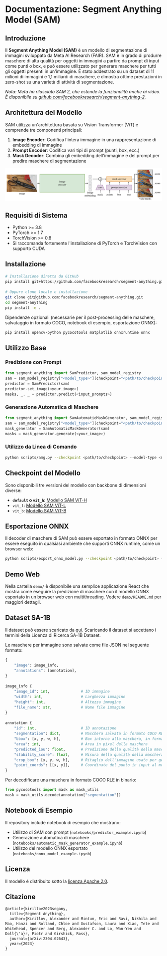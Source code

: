 # Documentazione: Segment Anything Model (SAM)

## Introduzione

Il **Segment Anything Model (SAM)** è un modello di segmentazione di immagini sviluppato da Meta AI Research (FAIR). SAM è in grado di produrre maschere di alta qualità per oggetti in immagini a partire da prompt di input come punti o box, e può essere utilizzato per generare maschere per tutti gli oggetti presenti in un'immagine. È stato addestrato su un dataset di 11 milioni di immagini e 1,1 miliardi di maschere, e dimostra ottime prestazioni in zero-shot su una varietà di attività di segmentazione.

*Nota: Meta ha rilasciato SAM 2, che estende la funzionalità anche ai video. È disponibile su [github.com/facebookresearch/segment-anything-2](https://github.com/facebookresearch/segment-anything-2).*

## Architettura del Modello

SAM utilizza un'architettura basata su Vision Transformer (ViT) e comprende tre componenti principali:
1. **Image Encoder**: Codifica l'intera immagine in una rappresentazione di embedding di immagine
2. **Prompt Encoder**: Codifica vari tipi di prompt (punti, box, ecc.)
3. **Mask Decoder**: Combina gli embedding dell'immagine e del prompt per predire maschere di segmentazione

![Architettura SAM](assets/model_diagram.png)

## Requisiti di Sistema

- Python >= 3.8
- PyTorch >= 1.7
- TorchVision >= 0.8
- Si raccomanda fortemente l'installazione di PyTorch e TorchVision con supporto CUDA

## Installazione

```bash
# Installazione diretta da GitHub
pip install git+https://github.com/facebookresearch/segment-anything.git

# Oppure clone locale e installazione
git clone git@github.com:facebookresearch/segment-anything.git
cd segment-anything
pip install -e .
```

Dipendenze opzionali (necessarie per il post-processing delle maschere, salvataggio in formato COCO, notebook di esempio, esportazione ONNX):
```bash
pip install opencv-python pycocotools matplotlib onnxruntime onnx
```

## Utilizzo Base

### Predizione con Prompt
```python
from segment_anything import SamPredictor, sam_model_registry
sam = sam_model_registry["<model_type>"](checkpoint="<path/to/checkpoint>")
predictor = SamPredictor(sam)
predictor.set_image(<your_image>)
masks, _, _ = predictor.predict(<input_prompts>)
```

### Generazione Automatica di Maschere
```python
from segment_anything import SamAutomaticMaskGenerator, sam_model_registry
sam = sam_model_registry["<model_type>"](checkpoint="<path/to/checkpoint>")
mask_generator = SamAutomaticMaskGenerator(sam)
masks = mask_generator.generate(<your_image>)
```

### Utilizzo da Linea di Comando
```bash
python scripts/amg.py --checkpoint <path/to/checkpoint> --model-type <model_type> --input <image_or_folder> --output <path/to/output>
```

## Checkpoint del Modello

Sono disponibili tre versioni del modello con backbone di dimensioni diverse:

- **`default` o `vit_h`**: [Modello SAM ViT-H](https://dl.fbaipublicfiles.com/segment_anything/sam_vit_h_4b8939.pth)
- `vit_l`: [Modello SAM ViT-L](https://dl.fbaipublicfiles.com/segment_anything/sam_vit_l_0b3195.pth)
- `vit_b`: [Modello SAM ViT-B](https://dl.fbaipublicfiles.com/segment_anything/sam_vit_b_01ec64.pth)

## Esportazione ONNX

Il decoder di maschere di SAM può essere esportato in formato ONNX per essere eseguito in qualsiasi ambiente che supporti ONNX runtime, come un browser web:

```bash
python scripts/export_onnx_model.py --checkpoint <path/to/checkpoint> --model-type <model_type> --output <path/to/output>
```

## Demo Web

Nella cartella `demo/` è disponibile una semplice applicazione React che mostra come eseguire la predizione di maschere con il modello ONNX esportato in un browser web con multithreading. Vedere [`demo/README.md`](https://github.com/facebookresearch/segment-anything/blob/main/demo/README.md) per maggiori dettagli.

## Dataset SA-1B

Il dataset può essere scaricato da [qui](https://ai.facebook.com/datasets/segment-anything-downloads/). Scaricando il dataset si accettano i termini della Licenza di Ricerca SA-1B Dataset.

Le maschere per immagine sono salvate come file JSON nel seguente formato:

```python
{
    "image": image_info,
    "annotations": [annotation],
}

image_info {
    "image_id": int,              # ID immagine
    "width": int,                 # Larghezza immagine
    "height": int,                # Altezza immagine
    "file_name": str,             # Nome file immagine
}

annotation {
    "id": int,                    # ID annotazione
    "segmentation": dict,         # Maschera salvata in formato COCO RLE
    "bbox": [x, y, w, h],         # Box intorno alla maschera, in formato XYWH
    "area": int,                  # Area in pixel della maschera
    "predicted_iou": float,       # Predizione della qualità della maschera
    "stability_score": float,     # Misura della qualità della maschera
    "crop_box": [x, y, w, h],     # Ritaglio dell'immagine usato per generare la maschera
    "point_coords": [[x, y]],     # Coordinate del punto in input al modello
}
```

Per decodificare una maschera in formato COCO RLE in binario:

```python
from pycocotools import mask as mask_utils
mask = mask_utils.decode(annotation["segmentation"])
```

## Notebook di Esempio

Il repository include notebook di esempio che mostrano:
- Utilizzo di SAM con prompt (`notebooks/predictor_example.ipynb`)
- Generazione automatica di maschere (`notebooks/automatic_mask_generator_example.ipynb`)
- Utilizzo del modello ONNX esportato (`notebooks/onnx_model_example.ipynb`)

## Licenza

Il modello è distribuito sotto la [licenza Apache 2.0](LICENSE).

## Citazione

```
@article{kirillov2023segany,
  title={Segment Anything},
  author={Kirillov, Alexander and Mintun, Eric and Ravi, Nikhila and Mao, Hanzi and Rolland, Chloe and Gustafson, Laura and Xiao, Tete and Whitehead, Spencer and Berg, Alexander C. and Lo, Wan-Yen and Doll{\'a}r, Piotr and Girshick, Ross},
  journal={arXiv:2304.02643},
  year={2023}
}
```
